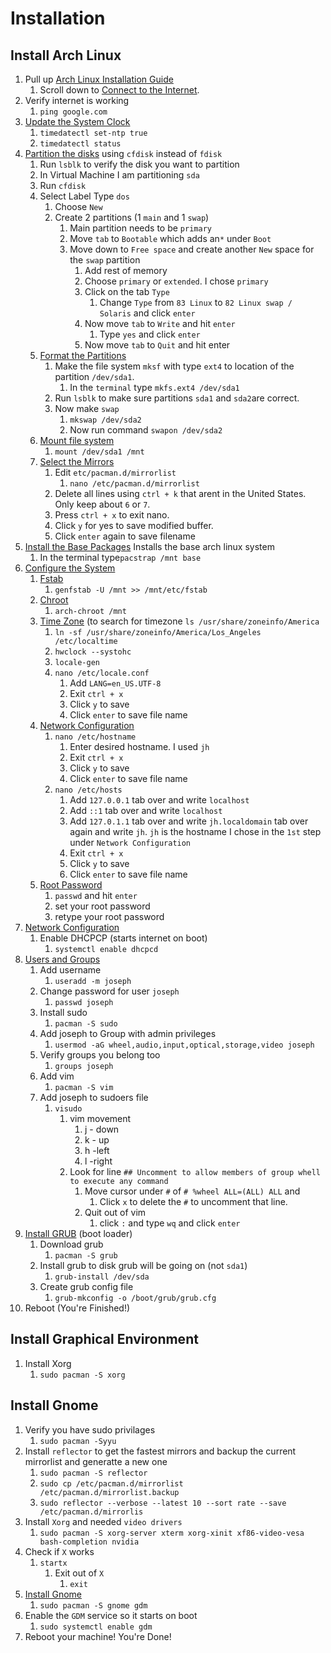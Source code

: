 # Installation

## Install Arch Linux

1. Pull up [Arch Linux Installation Guide](https://wiki.archlinux.org/index.php/Installation_guide)
   1. Scroll down to [Connect to the Internet](https://wiki.archlinux.org/index.php/Installation_guide#Connect_to_the_internet).
2. Verify internet is working
   1. `ping google.com`
3. [Update the System Clock](https://wiki.archlinux.org/index.php/Installation_guide#Update_the_system_clock)
   1. `timedatectl set-ntp true`
   2. `timedatectl status`
4. [Partition the disks](https://wiki.archlinux.org/index.php/Installation_guide#Partition_the_disks) using `cfdisk` instead of `fdisk`
   1. Run `lsblk` to verify the disk you want to partition
   2. In Virtual Machine I am partitioning `sda`
   3. Run `cfdisk`
   4. Select Label Type `dos`
      1. Choose `New`
      2. Create 2 partitions \(1 `main` and 1 `swap`\)
         1. Main partition needs to be `primary`
         2. Move `tab` to `Bootable` which adds an`*` under `Boot`
         3. Move down to `Free space` and create another `New` space for the `swap` partition
            1. Add rest of memory
            2. Choose `primary` or `extended`. I chose `primary`
            3. Click on the tab `Type`
               1. Change `Type` from `83 Linux` to `82 Linux swap / Solaris` and click `enter`
            4. Now move `tab` to `Write` and hit `enter`
               1. Type `yes` and click `enter`
            5. Now move `tab` to `Quit` and hit enter
   5. [Format the Partitions](https://wiki.archlinux.org/index.php/Installation_guide#Format_the_partitions)
      1. Make the file system `mksf` with type `ext4` to location of the partition `/dev/sda1`. 
         1. In the `terminal` type `mkfs.ext4 /dev/sda1` 
      2. Run `lsblk` to make sure partitions `sda1` and `sda2`are correct.
      3. Now make `swap`
         1. `mkswap /dev/sda2`
         2. Now run command `swapon /dev/sda2`
   6. [Mount file system](https://wiki.archlinux.org/index.php/Installation_guide#Mount_the_file_systems)
      1. `mount /dev/sda1 /mnt`
   7. [Select the Mirrors](https://wiki.archlinux.org/index.php/Installation_guide#Select_the_mirrors)
      1. Edit `etc/pacman.d/mirrorlist`
         1. `nano /etc/pacman.d/mirrorlist`
      2. Delete all lines using `ctrl + k` that arent in the United States. Only keep about `6` or `7`.
      3. Press `ctrl + x` to exit nano.
      4. Click `y` for yes to save modified buffer.
      5. Click `enter` again to save filename
5. [Install the Base Packages](https://wiki.archlinux.org/index.php/Installation_guide#Install_the_base_packages) Installs the base arch linux system
   1. In the terminal type`pacstrap /mnt base`
6. [Configure the System](https://wiki.archlinux.org/index.php/Installation_guide#Configure_the_system)
   1. [Fstab](https://wiki.archlinux.org/index.php/Installation_guide#Fstab)
      1. `genfstab -U /mnt >> /mnt/etc/fstab`
   2. [Chroot](https://wiki.archlinux.org/index.php/Installation_guide#Chroot)
      1. `arch-chroot /mnt`
   3. [Time Zone](https://wiki.archlinux.org/index.php/Installation_guide#Time_zone) \(to search for timezone `ls /usr/share/zoneinfo/America`
      1. `ln -sf /usr/share/zoneinfo/America/Los_Angeles /etc/localtime`
      2. `hwclock --systohc`
      3. `locale-gen`
      4. `nano /etc/locale.conf`
         1. Add `LANG=en_US.UTF-8`
         2. Exit `ctrl + x`
         3. Click `y` to save
         4. Click `enter` to save file name
   4. [Network Configuration](https://wiki.archlinux.org/index.php/Installation_guide#Network_configuration)
      1. `nano /etc/hostname`
         1. Enter desired hostname. I used `jh`
         2. Exit `ctrl + x`
         3. Click `y` to save
         4. Click `enter` to save file name
      2. `nano /etc/hosts`
         1. Add `127.0.0.1` tab over and write `localhost`
         2. Add `::1` tab over and write `localhost`
         3. Add `127.0.1.1` tab over and write `jh.localdomain` tab over again and write `jh`. `jh` is the hostname I chose in the `1st` step under `Network Configuration`
         4. Exit `ctrl + x`
         5. Click `y` to save
         6. Click `enter` to save file name
   5. [Root Password](https://wiki.archlinux.org/index.php/Installation_guide#Root_password)
      1. `passwd` and hit `enter`
      2. set your root password
      3. retype your root password
7. [Network Configuration](https://wiki.archlinux.org/index.php/Network_configuration)
   1. Enable DHCPCP \(starts internet on boot\)
      1. `systemctl enable dhcpcd` 
8. [Users and Groups](https://wiki.archlinux.org/index.php/Users_and_groups)
   1. Add username
      1. `useradd -m joseph`
   2. Change password for user `joseph`
      1. `passwd joseph`
   3. Install sudo
      1. `pacman -S sudo`
   4. Add joseph to Group with admin privileges
      1. `usermod -aG wheel,audio,input,optical,storage,video joseph`
   5. Verify groups you belong too
      1. `groups joseph`
   6. Add vim
      1. `pacman -S vim`
   7. Add joseph to sudoers file
      1. `visudo`
         1. vim movement
            1. j - down
            2. k - up
            3. h -left
            4. l -right
         2. Look for line `## Uncomment to allow members of group whell to execute any command`
            1. Move cursor under `#` of `# %wheel ALL=(ALL) ALL` and 
               1. Click `x` to delete the `#` to uncomment that line.
            2. Quit out of vim
               1. click `:` and type `wq` and click `enter`
9. [Install GRUB](https://wiki.archlinux.org/index.php/Arch_boot_process#Boot_loader) \(boot loader\)
   1. Download grub 
      1. `pacman -S grub`
   2. Install grub to disk grub will be going on \(not `sda1`\)
      1. `grub-install /dev/sda` 
   3. Create grub config file
      1. `grub-mkconfig -o /boot/grub/grub.cfg`
10. Reboot \(You're Finished!\)

## Install Graphical Environment

1. Install Xorg
   1. `sudo pacman -S xorg`

## Install Gnome

1. Verify you have sudo privilages
   1. `sudo pacman -Syyu`
2. Install `reflector` to get the fastest mirrors and backup the current mirrorlist and generatte a new one
   1. `sudo pacman -S reflector`
   2. `sudo cp /etc/pacman.d/mirrorlist /etc/pacman.d/mirrorlist.backup`
   3. `sudo reflector --verbose --latest 10 --sort rate --save /etc/pacman.d/mirrorlis`
3. Install `Xorg` and needed `video drivers`
   1. `sudo pacman -S xorg-server xterm xorg-xinit xf86-video-vesa bash-completion nvidia`
4. Check if `X` works
   1. `startx`
      1. Exit out of `X`
         1. `exit`
5. [Install Gnome](https://wiki.archlinux.org/index.php/GNOME#Installation)
   1. `sudo pacman -S gnome gdm`
6. Enable the `GDM` service so it starts on boot
   1. `sudo systemctl enable gdm`
7. Reboot your machine! You're Done!



